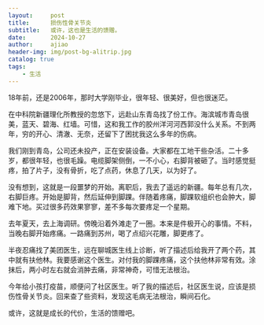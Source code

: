 ```yaml
---
layout:     post
title:      损伤性骨关节炎
subtitle:   或许，这也是生活的馈赠。
date:       2024-10-27
author:     ajiao
header-img: img/post-bg-alitrip.jpg
catalog: true
tags:
    - 生活
---
```

18年前，还是2006年，那时大学刚毕业，很年轻、很美好，但也很迷茫。

在中科院新疆理化所教授的忽悠下，远赴山东青岛找了份工作。海滨城市青岛很美，蓝天、碧海、红墙。可惜，这和我工作的胶州洋河河西郭没什么关系。不到两年，穷的开心、清澈、无奈，还留下了困扰我这么多年的伤病。

我们刚到青岛，公司还未投产，正在安装设备。大家都在工地干些杂活。二十多岁，都很年轻，也很毛躁。电缆脚架侧倒，一不小心，右脚背被砸了。当时感觉挺疼，拍了片子，没有骨折，吃了点药，休息了几天，以为好了。

没有想到，这就是一段噩梦的开始。离职后，我去了遥远的新疆。每年总有几次，右脚巨疼。开始是脚背，然后延伸到脚踝。伴随着疼痛，脚踝软组织也会肿大，脚难下地。买过很多药效果寥寥，差不多每次要疼足一个星期。

去年夏天，去上海调研。傍晚沿着外滩走了一圈。本来是件极开心的事情。不料，当晚右脚开始疼痛。一路痛到苏州，喝了点绍兴花雕，脚更疼了。

半夜忍痛找了美团医生，远在聊城医生线上诊断，听了描述后给我开了两个药，其中就有扶他林。我要感谢这个医生。对付我的脚踝疼痛，这个扶他林非常有效。涂抹后，两小时左右就会消肿去痛，非常神奇，可惜无法根治。

今年给小孩打疫苗，顺便问了社区医生。听了我的描述后，社区医生说，应该是损伤性骨关节炎。回来查了些资料，发现这毛病无法根治，瞬间石化。

或许，这就是成长的代价，生活的馈赠吧。